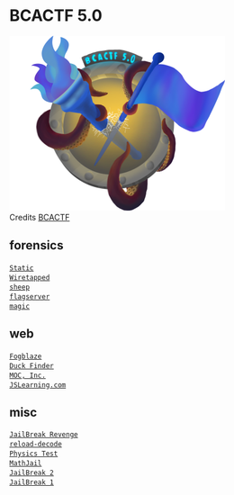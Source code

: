 # BCACTF 5.0

![sdfsdf](logo.png)
<br/>Credits [BCACTF](https://bcactf.com/)

## forensics
[`Static`](forensics/static/README.md)\
[`Wiretapped`](forensics/wiretapped/README.md)\
[`sheep`](forensics/sheep/README.md)\
[`flagserver`](forensics/flagserver/README.md)\
[`magic`](forensics/magic/README.md)

## web
[`Fogblaze`](web/fogblaze/README.md)\
[`Duck Finder`](web/duckfinder/README.md)\
[`MOC, Inc.`](web/moc_inc/README.md)\
[`JSLearning.com`](web/jslearning/README.md)

## misc
[`JailBreak Revenge`](misc/jailbreak/README.md)\
[`reload-decode`](misc/reload_code/README.md)\
[`Physics Test`](misc/physics_test/README.md)\
[`MathJail`](misc/mathjail/README.md)\
[`JailBreak 2`](misc/jailbreak/README.md)\
[`JailBreak 1`](misc/jailbreak/README.md)